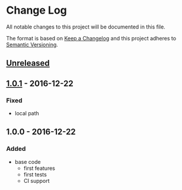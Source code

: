 # Change Log
All notable changes to this project will be documented in this file.

The format is based on [Keep a Changelog](http://keepachangelog.com/)
and this project adheres to [Semantic Versioning](http://semver.org/).

## [Unreleased]

## [1.0.1] - 2016-12-22
### Fixed
- local path

## 1.0.0 - 2016-12-22
### Added
- base code
  - first features
  - first tests
  - CI support

[unreleased]: https://github.com/tinchoz49/resolve-eslint/compare/v1.0.1...HEAD
[1.0.1]: https://github.com/tinchoz49/resolve-eslint/compare/v1.0.0...v1.0.1
